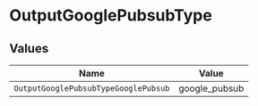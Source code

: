 # OutputGooglePubsubType


## Values

| Name                                 | Value                                |
| ------------------------------------ | ------------------------------------ |
| `OutputGooglePubsubTypeGooglePubsub` | google_pubsub                        |